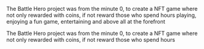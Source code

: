 

The Battle Hero project was from the minute 0, to create a NFT game where not only rewarded with coins, if not reward those who spend hours playing, enjoying a fun game, entertaining and above all at the forefront 

The Battle Hero project was from the minute 0, to create a NFT game where not only rewarded with coins, if not reward those who spend hours
